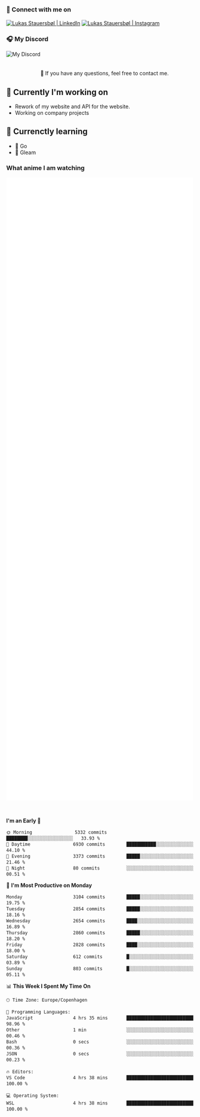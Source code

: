 ### 🔗 Connect with me on
<a href="https://www.instagram.com/lukas_stauersbol" target="_blank"><img align="center" src="https://raw.githubusercontent.com/stauersbol/stauersbol/main/images/instagram.svg" alt="Lukas Stauersbøl | LinkedIn" width="30px"/></a>
<a href="https://www.linkedin.com/in/lukas-stauersbol/" target="_blank"><img align="center" src="https://raw.githubusercontent.com/stauersbol/stauersbol/main/images/linkedin.svg" alt="Lukas Stauersbøl | Instagram" width="30px"/></a>

<p align="center">
 <h3>🎧 My Discord</h3>
 <img align="left" height="55px" src="https://discord.c99.nl/widget/theme-2/147806323323568128.png" alt="My Discord" />
</p>

<br/>
<br/>
<br/>
💬 If you have any questions, feel free to contact me.

## 🔭 Currently I'm working on
- Rework of my website and API for the website.
- Working on company projects
 
## 🌱 Currenctly learning
- 💙 Go
- 💜 Gleam

### What anime I am watching
<a href="https://anilist.co/user/slashiy/" align="center"><img align="center" width="500px" src="metrics.plugin.personal.anilist.svg" /></a>

<br/>

<!--START_SECTION:waka-->
**I'm an Early 🐤** 

```text
🌞 Morning                5332 commits        ████████░░░░░░░░░░░░░░░░░   33.93 % 
🌆 Daytime                6930 commits        ███████████░░░░░░░░░░░░░░   44.10 % 
🌃 Evening                3373 commits        █████░░░░░░░░░░░░░░░░░░░░   21.46 % 
🌙 Night                  80 commits          ░░░░░░░░░░░░░░░░░░░░░░░░░   00.51 % 
```
📅 **I'm Most Productive on Monday** 

```text
Monday                   3104 commits        █████░░░░░░░░░░░░░░░░░░░░   19.75 % 
Tuesday                  2854 commits        █████░░░░░░░░░░░░░░░░░░░░   18.16 % 
Wednesday                2654 commits        ████░░░░░░░░░░░░░░░░░░░░░   16.89 % 
Thursday                 2860 commits        █████░░░░░░░░░░░░░░░░░░░░   18.20 % 
Friday                   2828 commits        ████░░░░░░░░░░░░░░░░░░░░░   18.00 % 
Saturday                 612 commits         █░░░░░░░░░░░░░░░░░░░░░░░░   03.89 % 
Sunday                   803 commits         █░░░░░░░░░░░░░░░░░░░░░░░░   05.11 % 
```


📊 **This Week I Spent My Time On** 

```text
🕑︎ Time Zone: Europe/Copenhagen

💬 Programming Languages: 
JavaScript               4 hrs 35 mins       █████████████████████████   98.96 % 
Other                    1 min               ░░░░░░░░░░░░░░░░░░░░░░░░░   00.46 % 
Bash                     0 secs              ░░░░░░░░░░░░░░░░░░░░░░░░░   00.36 % 
JSON                     0 secs              ░░░░░░░░░░░░░░░░░░░░░░░░░   00.23 % 

🔥 Editors: 
VS Code                  4 hrs 38 mins       █████████████████████████   100.00 % 

💻 Operating System: 
WSL                      4 hrs 38 mins       █████████████████████████   100.00 % 
```


<!--END_SECTION:waka-->
